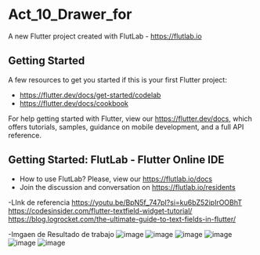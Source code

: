 # Act_10_Drawer_for

A new Flutter project created with FlutLab - https://flutlab.io

## Getting Started

A few resources to get you started if this is your first Flutter project:

- https://flutter.dev/docs/get-started/codelab
- https://flutter.dev/docs/cookbook

For help getting started with Flutter, view our
https://flutter.dev/docs, which offers tutorials,
samples, guidance on mobile development, and a full API reference.

## Getting Started: FlutLab - Flutter Online IDE

- How to use FlutLab? Please, view our https://flutlab.io/docs
- Join the discussion and conversation on https://flutlab.io/residents

-LInk de referencia
https://youtu.be/BpN5f_747pI?si=ku6bZ52ipIrOOBhT
https://codesinsider.com/flutter-textfield-widget-tutorial/
https://blog.logrocket.com/the-ultimate-guide-to-text-fields-in-flutter/


-Imgaen de Resultado de trabajo
![image](https://github.com/Hernandezc128/A10_drawer_form/assets/143743758/ef4ba22e-f961-4d8e-80e5-7b87ecbb5672)
![image](https://github.com/Hernandezc128/A10_drawer_form/assets/143743758/825b5726-4a5a-41a7-93c7-9e97c565df3d)
![image](https://github.com/Hernandezc128/A10_drawer_form/assets/143743758/657f144b-ee93-4858-bb55-bc715d79cccc)
![image](https://github.com/Hernandezc128/A10_drawer_form/assets/143743758/defbc619-3f41-42cf-b7d4-c0ae70d83743)
![image](https://github.com/Hernandezc128/A10_drawer_form/assets/143743758/f75be478-4acf-4d99-98d6-e5cc54484280)
![image](https://github.com/Hernandezc128/A10_drawer_form/assets/143743758/3dbc81cf-9504-42a5-a8fa-f3363db173c9)





